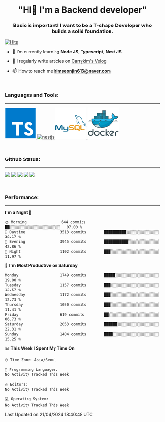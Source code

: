 <h1 align="center">"HI👋 I'm a Backend developer" </h1>
<h3 align="center">Basic is important! I want to be a T-shape Developer who builds a solid foundation.</h3>

[![Hits](https://hits.seeyoufarm.com/api/count/incr/badge.svg?url=https%3A%2F%2Fgithub.com%2Fgimseonjin&count_bg=%2318BFE5&title_bg=%23555555&icon=ko-fi.svg&icon_color=%23E7E7E7&title=hits&edge_flat=false)](https://hits.seeyoufarm.com)

- 🌱 I’m currently learning **Node JS, Typescript, Nest JS**

- 📝 I regularly write articles on [Carrykim's Velog](https://velog.io/@carrykim)

- 📫 How to reach me **kimseonjin616@naver.com**

<br/>

<h3 align="left">Languages and Tools:</h3>

***

<p align="left"> 
 <a href="https://www.typescriptlang.org/" target="_blank" rel="noreferrer"> <img src="https://raw.githubusercontent.com/devicons/devicon/master/icons/typescript/typescript-original.svg" alt="typescript" width="20%" height="20%"/> </a>
<a href="https://nestjs.com/" target="_blank" rel="noreferrer"> <img src="https://docs.nestjs.com/assets/logo-small.svg" alt="nestjs" width="20%" height="20%"/> </a> 
<a href="https://www.mysql.com/" target="_blank" rel="noreferrer"> <img src="https://raw.githubusercontent.com/devicons/devicon/master/icons/mysql/mysql-original-wordmark.svg" alt="mysql" width="20%" height="20%"/>  </a>
 <a href="https://www.docker.com/" target="_blank" rel="noreferrer"> <img src="https://raw.githubusercontent.com/devicons/devicon/master/icons/docker/docker-original-wordmark.svg" alt="docker" width="20%" height="20%"/> </a>
 </p>
</p>

<br/>

<h3 align="left">Github Status:</h3>

***

![](http://github-profile-summary-cards.vercel.app/api/cards/profile-details?username=gimseonjin&theme=nord_bright)
![](http://github-profile-summary-cards.vercel.app/api/cards/repos-per-language?username=gimseonjin&theme=nord_bright)
![](http://github-profile-summary-cards.vercel.app/api/cards/most-commit-language?username=gimseonjin&theme=nord_bright)
![](http://github-profile-summary-cards.vercel.app/api/cards/stats?username=gimseonjin&theme=nord_bright)
![](http://github-profile-summary-cards.vercel.app/api/cards/productive-time?username=gimseonjin&theme=nord_bright&utcOffset=8)


<br/>

<h3 align="left">Performance:</h3>

***

<!--START_SECTION:waka-->
**I'm a Night 🦉** 

```text
🌞 Morning                644 commits         ██░░░░░░░░░░░░░░░░░░░░░░░   07.00 % 
🌆 Daytime                3513 commits        ██████████░░░░░░░░░░░░░░░   38.17 % 
🌃 Evening                3945 commits        ███████████░░░░░░░░░░░░░░   42.86 % 
🌙 Night                  1102 commits        ███░░░░░░░░░░░░░░░░░░░░░░   11.97 % 
```
📅 **I'm Most Productive on Saturday** 

```text
Monday                   1749 commits        █████░░░░░░░░░░░░░░░░░░░░   19.00 % 
Tuesday                  1157 commits        ███░░░░░░░░░░░░░░░░░░░░░░   12.57 % 
Wednesday                1172 commits        ███░░░░░░░░░░░░░░░░░░░░░░   12.73 % 
Thursday                 1050 commits        ███░░░░░░░░░░░░░░░░░░░░░░   11.41 % 
Friday                   619 commits         ██░░░░░░░░░░░░░░░░░░░░░░░   06.73 % 
Saturday                 2053 commits        ██████░░░░░░░░░░░░░░░░░░░   22.31 % 
Sunday                   1404 commits        ████░░░░░░░░░░░░░░░░░░░░░   15.25 % 
```


📊 **This Week I Spent My Time On** 

```text
🕑︎ Time Zone: Asia/Seoul

💬 Programming Languages: 
No Activity Tracked This Week

🔥 Editors: 
No Activity Tracked This Week

💻 Operating System: 
No Activity Tracked This Week
```


 Last Updated on 21/04/2024 18:40:48 UTC
<!--END_SECTION:waka-->

<div align="center">
  

